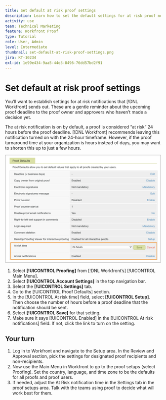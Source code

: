 ```yaml
---
title: Set default at risk proof settings
description: Learn how to set the default settings for at risk proof notificiations as part of the proofing setups  .
activity: use
team: Technical Marketing
feature: Workfront Proof
type: Tutorial
role: User, Admin
level: Intermediate
thumbnail: set-default-at-risk-proof-settings.png
jira: KT-10234
exl-id: 1e99e434-9aa5-44e3-8496-76dd57bd2f91
---
```

# Set default at risk proof settings

You’ll want to establish settings for at risk notifications that [!DNL Workfront] sends out. These are a gentle reminder about the upcoming proof deadline to the proof owner and approvers who haven’t made a decision yet.

The at risk notification is on by default, a proof is considered “at risk” 24 hours before the proof deadline. [!DNL Workfront] recommends leaving this notification turned on with the 24-hour timeframe. However, if the proof turnaround time at your organization is hours instead of days, you may want to shorten this up to just a few hours.

![Proof settings for at risk notifications](assets/proof-system-setups-at-risk-default-1.png)

1. Select **[!UICONTROL Proofing]** from [!DNL Workfront’s] [!UICONTROL Main Menu].
1. Select **[!UICONTROL Account Settings]** in the top navigation bar.
1. Select the **[!UICONTROL Settings]** tab.
1. Go to the [!UICONTROL Proof Defaults] section.
1. In the [!UICONTROL At risk time] field, select **[!UICONTROL Setup]**. Then choose the number of hours before a proof deadline that the notification should be sent.
1. Select **[!UICONTROL Save]** for that setting.
1. Make sure it says [!UICONTROL Enabled] in the [!UICONTROL At risk notifications] field. If not, click the link to turn on the setting.

## Your turn

1. Log in to Workfront and navigate to the Setup area. In the Review and Approval section, pick the settings for designated proof recipients and non-recipients.
1. Now use the Main Menu in Workfront to go to the proof setups (select Proofing). Set the country, language, and time zone to be the defaults for all proofs and proof users.
1. If needed, adjust the At Risk notification time in the Settings tab in the proof setups area. Talk with the teams using proof to decide what will work best for them.

<!--
Lean More URLs
-->
